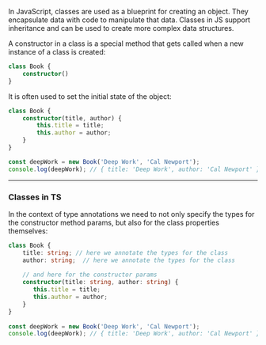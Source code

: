 In JavaScript, classes are used as a blueprint for creating an object. They encapsulate data with code to manipulate that data. Classes in JS support inheritance and can be used to create more complex data structures.


A constructor in a class is a special method that gets called when a new instance of a class is created:

```ts
class Book {
	constructor()
}
```

 It is often used to set the initial state of the object:
 
```ts
class Book {
	constructor(title, author) {
		this.title = title;
		this.author = author;
	}
}

const deepWork = new Book('Deep Work', 'Cal Newport');
console.log(deepWork); // { title: 'Deep Work', author: 'Cal Newport' }
```

---

### Classes in TS

In the context of type annotations we need to not only specify the types for the constructor method params, but also for the class properties themselves:

```ts
class Book {  
    title: string; // here we annotate the types for the class
    author: string;  // here we annotate the types for the class
	
	// and here for the constructor params
    constructor(title: string, author: string) {  
       this.title = title;  
       this.author = author;  
    }  
}  
  
const deepWork = new Book('Deep Work', 'Cal Newport');  
console.log(deepWork); // { title: 'Deep Work', author: 'Cal Newport' }
```